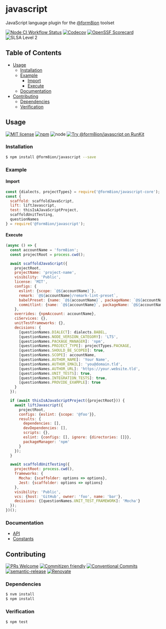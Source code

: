 # javascript

JavaScript language plugin for the [@form8ion](https://github.com/form8ion)
toolset

<!--status-badges start -->

[![Node CI Workflow Status][github-actions-ci-badge]][github-actions-ci-link]
[![Codecov][coverage-badge]][coverage-link]
[![OpenSSF Scorecard](https://api.securityscorecards.dev/projects/github.com/form8ion/javascript/badge)](https://securityscorecards.dev/viewer/?uri=github.com/form8ion/javascript)
![SLSA Level 2][slsa-badge]

<!--status-badges end -->

## Table of Contents

* [Usage](#usage)
  * [Installation](#installation)
  * [Example](#example)
    * [Import](#import)
    * [Execute](#execute)
  * [Documentation](#documentation)
* [Contributing](#contributing)
  * [Dependencies](#dependencies)
  * [Verification](#verification)

## Usage

<!--consumer-badges start -->

[![MIT license][license-badge]][license-link]
[![npm][npm-badge]][npm-link]
![node][node-badge]
[![Try @form8ion/javascript on RunKit][runkit-badge]][runkit-link]

<!--consumer-badges end -->

### Installation

```sh
$ npm install @form8ion/javascript --save
```

### Example

#### Import

```javascript
const {dialects, projectTypes} = require('@form8ion/javascript-core');
const {
  scaffold: scaffoldJavaScript,
  lift: liftJavascript,
  test: thisIsAJavaScriptProject,
  scaffoldUnitTesting,
  questionNames
} = require('@form8ion/javascript');
```

#### Execute

```javascript
(async () => {
  const accountName = 'form8ion';
  const projectRoot = process.cwd();

  await scaffoldJavaScript({
    projectRoot,
    projectName: 'project-name',
    visibility: 'Public',
    license: 'MIT',
    configs: {
      eslint: {scope: `@${accountName}`},
      remark: `@${accountName}/remark-lint-preset`,
      babelPreset: {name: `@${accountName}`, packageName: `@${accountName}/babel-preset`},
      commitlint: {name: `@${accountName}`, packageName: `@${accountName}/commitlint-config`}
    },
    overrides: {npmAccount: accountName},
    ciServices: {},
    unitTestFrameworks: {},
    decisions: {
      [questionNames.DIALECT]: dialects.BABEL,
      [questionNames.NODE_VERSION_CATEGORY]: 'LTS',
      [questionNames.PACKAGE_MANAGER]: 'npm',
      [questionNames.PROJECT_TYPE]: projectTypes.PACKAGE,
      [questionNames.SHOULD_BE_SCOPED]: true,
      [questionNames.SCOPE]: accountName,
      [questionNames.AUTHOR_NAME]: 'Your Name',
      [questionNames.AUTHOR_EMAIL]: 'you@domain.tld',
      [questionNames.AUTHOR_URL]: 'https://your.website.tld',
      [questionNames.UNIT_TESTS]: true,
      [questionNames.INTEGRATION_TESTS]: true,
      [questionNames.PROVIDE_EXAMPLE]: true
    }
  });

  if (await thisIsAJavaScriptProject({projectRoot})) {
    await liftJavascript({
      projectRoot,
      configs: {eslint: {scope: '@foo'}},
      results: {
        dependencies: [],
        devDependencies: [],
        scripts: {},
        eslint: {configs: [], ignore: {directories: []}},
        packageManager: 'npm'
      }
    });
  }

  await scaffoldUnitTesting({
    projectRoot: process.cwd(),
    frameworks: {
      Mocha: {scaffolder: options => options},
      Jest: {scaffolder: options => options}
    },
    visibility: 'Public',
    vcs: {host: 'GitHub', owner: 'foo', name: 'bar'},
    decisions: {[questionNames.UNIT_TEST_FRAMEWORK]: 'Mocha'}
  });
})();
```

### Documentation

* [API](./docs/api)
* [Constants](./docs/constants)

## Contributing

<!--contribution-badges start -->

[![PRs Welcome][PRs-badge]][PRs-link]
[![Commitizen friendly][commitizen-badge]][commitizen-link]
[![Conventional Commits][commit-convention-badge]][commit-convention-link]
[![semantic-release][semantic-release-badge]][semantic-release-link]
[![Renovate][renovate-badge]][renovate-link]

<!--contribution-badges end -->

### Dependencies

```sh
$ nvm install
$ npm install
```

### Verification

```sh
$ npm test
```

[PRs-link]: http://makeapullrequest.com

[PRs-badge]: https://img.shields.io/badge/PRs-welcome-brightgreen.svg

[commitizen-link]: http://commitizen.github.io/cz-cli/

[commitizen-badge]: https://img.shields.io/badge/commitizen-friendly-brightgreen.svg

[commit-convention-link]: https://conventionalcommits.org

[commit-convention-badge]: https://img.shields.io/badge/Conventional%20Commits-1.0.0-yellow.svg

[semantic-release-link]: https://github.com/semantic-release/semantic-release

[semantic-release-badge]: https://img.shields.io/badge/semantic--release-angular-e10079?logo=semantic-release

[renovate-link]: https://renovatebot.com

[renovate-badge]: https://img.shields.io/badge/renovate-enabled-brightgreen.svg?logo=renovatebot

[github-actions-ci-link]: https://github.com/form8ion/javascript/actions?query=workflow%3A%22Node.js+CI%22+branch%3Amaster

[github-actions-ci-badge]: https://github.com/form8ion/javascript/workflows/Node.js%20CI/badge.svg

[license-link]: LICENSE

[license-badge]: https://img.shields.io/github/license/form8ion/javascript.svg

[npm-link]: https://www.npmjs.com/package/@form8ion/javascript

[npm-badge]: https://img.shields.io/npm/v/@form8ion/javascript.svg?logo=npm

[node-badge]: https://img.shields.io/node/v/@form8ion/javascript?logo=node.js

[runkit-link]: https://npm.runkit.com/@form8ion/javascript

[runkit-badge]: https://badge.runkitcdn.com/@form8ion/javascript.svg

[coverage-link]: https://codecov.io/github/form8ion/javascript

[coverage-badge]: https://img.shields.io/codecov/c/github/form8ion/javascript.svg?logo=codecov

[slsa-badge]: https://slsa.dev/images/gh-badge-level2.svg
